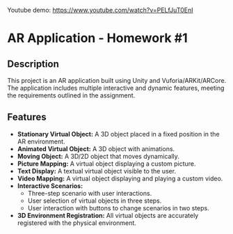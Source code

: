 Youtube demo: https://www.youtube.com/watch?v=PELfJuT0EnI

# AR Application - Homework #1

## Description
This project is an AR application built using Unity and Vuforia/ARKit/ARCore. The application includes multiple interactive and dynamic features, meeting the requirements outlined in the assignment.

## Features
- **Stationary Virtual Object:** A 3D object placed in a fixed position in the AR environment.
- **Animated Virtual Object:** A 3D object with animations.
- **Moving Object:** A 3D/2D object that moves dynamically.
- **Picture Mapping:** A virtual object displaying a custom picture.
- **Text Display:** A textual virtual object visible to the user.
- **Video Mapping:** A virtual object displaying and playing a custom video.
- **Interactive Scenarios:**  
  - Three-step scenario with user interactions.  
  - User selection of virtual objects in three steps.  
  - User interaction with buttons to change scenarios in two steps.
- **3D Environment Registration:** All virtual objects are accurately registered with the physical environment.


